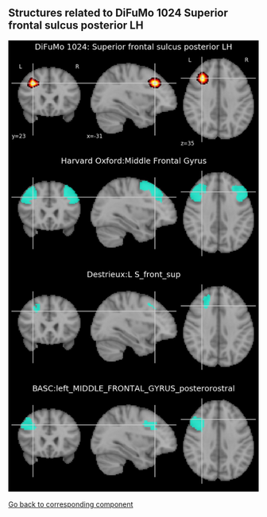 


## Structures related to DiFuMo 1024 Superior frontal sulcus posterior LH

![575](575.jpg "Structures related to DiFuMo 1024 Superior frontal sulcus posterior LH")

[Go back to corresponding component](https://parietal-inria.github.io/DiFuMo/1024/html/575.html)